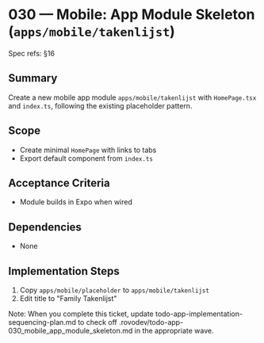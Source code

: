 # 030 — Mobile: App Module Skeleton (`apps/mobile/takenlijst`)

Spec refs: §16

## Summary
Create a new mobile app module `apps/mobile/takenlijst` with `HomePage.tsx` and `index.ts`, following the existing placeholder pattern.

## Scope
- Create minimal `HomePage` with links to tabs
- Export default component from `index.ts`

## Acceptance Criteria
- Module builds in Expo when wired

## Dependencies
- None

## Implementation Steps
1) Copy `apps/mobile/placeholder` to `apps/mobile/takenlijst`
2) Edit title to "Family Takenlijst"


Note: When you complete this ticket, update todo-app-implementation-sequencing-plan.md to check off .rovodev/todo-app-030_mobile_app_module_skeleton.md in the appropriate wave.
